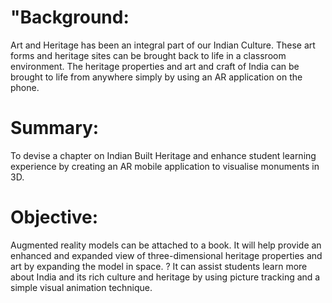 # "Background: 
Art and Heritage has been an integral part of our Indian Culture. These art forms and heritage sites can be brought back to life in a classroom environment. The heritage properties and art and craft of India can be brought to life from anywhere simply by using an AR application on the phone. 
# Summary: 
To devise a chapter on Indian Built Heritage and enhance student learning experience by creating an AR mobile application to visualise monuments in 3D. 
# Objective: 
Augmented reality models can be attached to a book. It will help provide an enhanced and expanded view of three-dimensional heritage properties and art by expanding the model in space. ? It can assist students learn more about India and its rich culture and heritage by using picture tracking and a simple visual animation technique.
